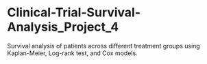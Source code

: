 # Clinical-Trial-Survival-Analysis_Project_4
Survival analysis of patients across different treatment groups using Kaplan-Meier, Log-rank test, and Cox models.
